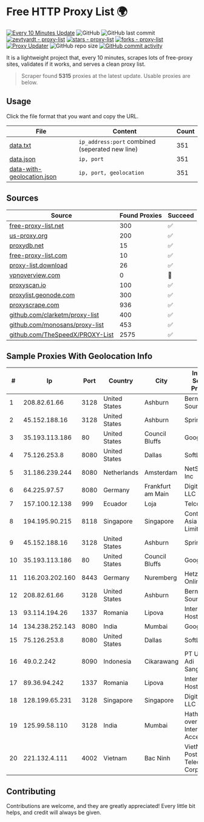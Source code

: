 
# Free HTTP Proxy List 🌍

[![Every 10 Minutes Update](https://github.com/mertguvencli/http-proxy-list/actions/workflows/main.yml/badge.svg?branch=main)](https://github.com/mertguvencli/http-proxy-list/actions/workflows/main.yml)
![GitHub](https://img.shields.io/github/license/mertguvencli/http-proxy-list)
![GitHub last commit](https://img.shields.io/github/last-commit/mertguvencli/http-proxy-list)
[![zevtyardt - proxy-list](https://img.shields.io/static/v1?label=zevtyardt&message=proxy-list&color=blue&logo=github)](https://github.com/zevtyardt/proxy-list "Go to GitHub repo")
[![stars - proxy-list](https://img.shields.io/github/stars/zevtyardt/proxy-list?style=social)](https://github.com/zevtyardt/proxy-list)
[![forks - proxy-list](https://img.shields.io/github/forks/zevtyardt/proxy-list?style=social)](https://github.com/zevtyardt/proxy-list)
[![Proxy Updater](https://github.com/zevtyardt/proxy-list/workflows/Proxy%20Updater/badge.svg)](https://github.com/zevtyardt/proxy-list/actions?query=workflow:"Proxy+Updater")
![GitHub repo size](https://img.shields.io/github/repo-size/zevtyardt/proxy-list)
[![GitHub commit activity](https://img.shields.io/github/commit-activity/m/zevtyardt/proxy-list?logo=commits)](https://github.com/zevtyardt/proxy-list/commits/main)

It is a lightweight project that, every 10 minutes, scrapes lots of free-proxy sites, validates if it works, and serves a clean proxy list.

> Scraper found **5315** proxies at the latest update. Usable proxies are below.

## Usage

Click the file format that you want and copy the URL.

|File|Content|Count|
|----|-------|-----|
|[data.txt](https://raw.githubusercontent.com/mertguvencli/http-proxy-list/main/proxy-list/data.txt)|`ip_address:port` combined (seperated new line)|351|
|[data.json](https://raw.githubusercontent.com/mertguvencli/http-proxy-list/main/proxy-list/data.json)|`ip, port`|351|
|[data-with-geolocation.json](https://raw.githubusercontent.com/mertguvencli/http-proxy-list/main/proxy-list/data-with-geolocation.json)|`ip, port, geolocation`|351|

## Sources

|Source|Found Proxies|Succeed|
|------|-------------|-------|
|[free-proxy-list.net](https://free-proxy-list.net)|300|✅|
|[us-proxy.org](https://www.us-proxy.org)|200|✅|
|[proxydb.net](http://proxydb.net)|15|✅|
|[free-proxy-list.com](https://free-proxy-list.com/?page=&port=&type%5B%5D=http&type%5B%5D=https&up_time=0&search=Search)|10|✅|
|[proxy-list.download](https://www.proxy-list.download/HTTP)|26|✅|
|[vpnoverview.com](https://vpnoverview.com/privacy/anonymous-browsing/free-proxy-servers)|0|🚫|
|[proxyscan.io](https://www.proxyscan.io)|100|✅|
|[proxylist.geonode.com](https://proxylist.geonode.com/api/proxy-list?limit=300&page=1&sort_by=lastChecked&sort_type=desc&protocols=http,https)|300|✅|
|[proxyscrape.com](https://api.proxyscrape.com/v2/?request=displayproxies&protocol=http&timeout=10000&country=all&ssl=all&anonymity=all)|936|✅|
|[github.com/clarketm/proxy-list](https://raw.githubusercontent.com/clarketm/proxy-list/master/proxy-list-raw.txt)|400|✅|
|[github.com/monosans/proxy-list](https://raw.githubusercontent.com/monosans/proxy-list/main/proxies/http.txt)|453|✅|
|[github.com/TheSpeedX/PROXY-List](https://raw.githubusercontent.com/TheSpeedX/PROXY-List/master/http.txt)|2575|✅|


## Sample Proxies With Geolocation Info

|#|Ip|Port|Country|City|Internet Service Provider|
|-|--|----|-------|----|-------------------------|
|1|208.82.61.66|3128|United States|Ashburn|Bernardi Sounds|
|2|45.152.188.16|3128|United States|Ashburn|Sprint|
|3|35.193.113.186|80|United States|Council Bluffs|Google LLC|
|4|75.126.253.8|8080|United States|Dallas|SoftLayer|
|5|31.186.239.244|8080|Netherlands|Amsterdam|NetSkope Inc|
|6|64.225.97.57|8080|Germany|Frankfurt am Main|DigitalOcean, LLC|
|7|157.100.12.138|999|Ecuador|Loja|Telconet S.A|
|8|194.195.90.215|8118|Singapore|Singapore|Contabo Asia Private Limited|
|9|45.152.188.16|3128|United States|Ashburn|Sprint|
|10|35.193.113.186|80|United States|Council Bluffs|Google LLC|
|11|116.203.202.160|8443|Germany|Nuremberg|Hetzner Online GmbH|
|12|208.82.61.66|3128|United States|Ashburn|Bernardi Sounds|
|13|93.114.194.26|1337|Romania|Lipova|Interkvm Host SRL|
|14|134.238.252.143|8080|India|Mumbai|Google LLC|
|15|75.126.253.8|8080|United States|Dallas|SoftLayer|
|16|49.0.2.242|8090|Indonesia|Cikarawang|PT Usaha Adi Sanggoro|
|17|89.36.94.242|1337|Romania|Lipova|Interkvm Host SRL|
|18|128.199.65.231|3128|Singapore|Singapore|DigitalOcean, LLC|
|19|125.99.58.110|3128|India|Mumbai|Hathway IP over Cable Internet Access|
|20|221.132.4.111|4002|Vietnam|Bac Ninh|VietNam Post and Telecom Corporation|



## Contributing

Contributions are welcome, and they are greatly appreciated! Every
little bit helps, and credit will always be given.

